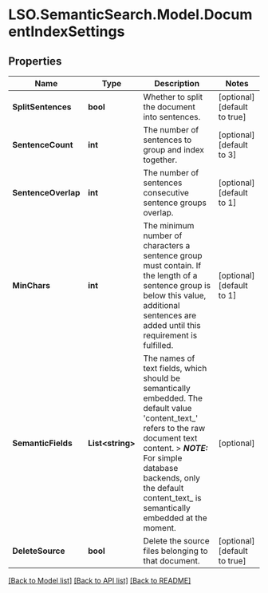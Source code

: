 # LSO.SemanticSearch.Model.DocumentIndexSettings

## Properties

Name | Type | Description | Notes
------------ | ------------- | ------------- | -------------
**SplitSentences** | **bool** | Whether to split the document into sentences. | [optional] [default to true]
**SentenceCount** | **int** | The number of sentences to group and index together. | [optional] [default to 3]
**SentenceOverlap** | **int** | The number of sentences consecutive sentence groups overlap. | [optional] [default to 1]
**MinChars** | **int** | The minimum number of characters a sentence group must contain. If the length of a sentence group is below this value, additional sentences are added until this requirement is fulfilled. | [optional] [default to 1]
**SemanticFields** | **List&lt;string&gt;** | The names of text fields, which should be semantically embedded. The default value &#39;content_text_&#39; refers to the raw document text content.  &gt; **_NOTE:_**  For simple database backends, only the default content_text_ is semantically embedded at the moment.  | [optional] 
**DeleteSource** | **bool** | Delete the source files belonging to that document. | [optional] [default to true]

[[Back to Model list]](../README.md#documentation-for-models) [[Back to API list]](../README.md#documentation-for-api-endpoints) [[Back to README]](../README.md)

